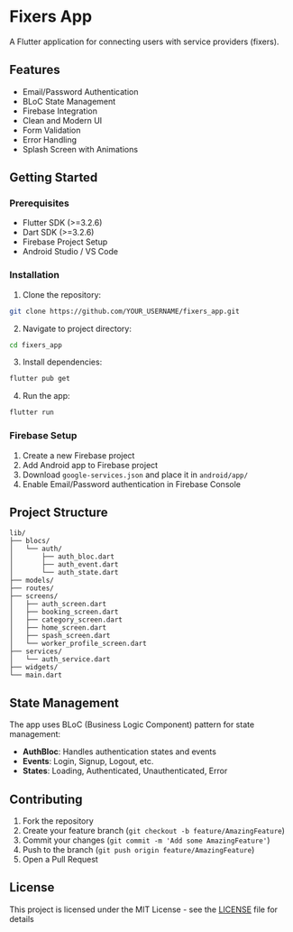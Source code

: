 # Fixers App

A Flutter application for connecting users with service providers (fixers).

## Features

- Email/Password Authentication
- BLoC State Management
- Firebase Integration
- Clean and Modern UI
- Form Validation
- Error Handling
- Splash Screen with Animations

## Getting Started

### Prerequisites

- Flutter SDK (>=3.2.6)
- Dart SDK (>=3.2.6)
- Firebase Project Setup
- Android Studio / VS Code

### Installation

1. Clone the repository:

```bash
git clone https://github.com/YOUR_USERNAME/fixers_app.git
```

2. Navigate to project directory:

```bash
cd fixers_app
```

3. Install dependencies:

```bash
flutter pub get
```

4. Run the app:

```bash
flutter run
```

### Firebase Setup

1. Create a new Firebase project
2. Add Android app to Firebase project
3. Download `google-services.json` and place it in `android/app/`
4. Enable Email/Password authentication in Firebase Console

## Project Structure

```
lib/
├── blocs/
│   └── auth/
│       ├── auth_bloc.dart
│       ├── auth_event.dart
│       └── auth_state.dart
├── models/
├── routes/
├── screens/
│   ├── auth_screen.dart
│   ├── booking_screen.dart
│   ├── category_screen.dart
│   ├── home_screen.dart
│   ├── spash_screen.dart
│   └── worker_profile_screen.dart
├── services/
│   └── auth_service.dart
├── widgets/
└── main.dart
```

## State Management

The app uses BLoC (Business Logic Component) pattern for state management:

- **AuthBloc**: Handles authentication states and events
- **Events**: Login, Signup, Logout, etc.
- **States**: Loading, Authenticated, Unauthenticated, Error

## Contributing

1. Fork the repository
2. Create your feature branch (`git checkout -b feature/AmazingFeature`)
3. Commit your changes (`git commit -m 'Add some AmazingFeature'`)
4. Push to the branch (`git push origin feature/AmazingFeature`)
5. Open a Pull Request

## License

This project is licensed under the MIT License - see the [LICENSE](LICENSE) file for details
